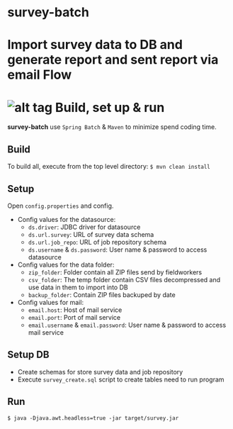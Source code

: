 # survey-batch
Import survey data to DB and generate report and sent report via email
Flow
=========================================
![alt tag](https://raw.githubusercontent.com/thanhtrixx/spring-batch-simple/master/Survey.jpg)
Build, set up & run
=========================================
**survey-batch** use `Spring Batch` & `Maven` to minimize spend coding time.
## Build
To build all, execute from the top level directory:
  `$ mvn clean install`
## Setup
Open `config.properties` and config.
  + Config values for the datasource:
    + `ds.driver`: JDBC driver for datasource
    + `ds.url.survey`: URL of survey data schema
    + `ds.url.job_repo`: URL of job repository schema
    + `ds.username` & `ds.password`: User name & password to access datasource
  + Config values for the data folder: 
    + `zip_folder`: Folder contain all ZIP files send by fieldworkers
    + `csv_folder`: The temp folder contain CSV files decompressed and use data in them to import into DB
    + `backup_folder`: Contain ZIP files backuped by date
  + Config values for mail:
    + `email.host`: Host of mail service
    + `email.port`: Port of mail service
    + `email.username` & `email.password`: User name & password to access mail service

## Setup DB
  + Create schemas for store survey data and job repository
  + Execute `survey_create.sql` script to create tables need to run program

## Run

  `$ java -Djava.awt.headless=true -jar target/survey.jar`




